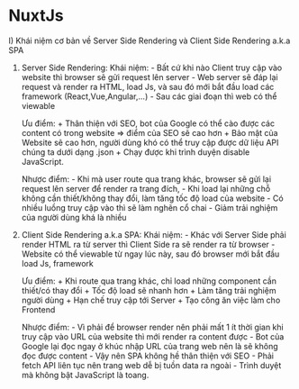 # NuxtJs
I) Khái niệm cơ bản về Server Side Rendering và Client Side Rendering a.k.a SPA 
   1) Server Side Rendering: 
      Khái niệm: 
            - Bất cứ khi nào Client truy cập vào website thì browser sẽ gửi request lên server 
            - Web server sẽ đáp lại request và render ra HTML, load Js, và sau đó mới bắt đầu load các framework (React,Vue,Angular,...)
            - Sau các giai đoạn thì web có thể viewable
                 
      Ưu điểm: 
            + Thân thiện với SEO, bot của Google có thể cào được các content có trong website => điểm của SEO sẽ cao hơn 
            + Bảo mật của Website sẽ cao hơn, người dùng khó có thể truy cập được dữ liệu API chúng ta dưới dạng .json
            + Chạy được khi trình duyện disable JavaScript.
      
      Nhược điểm:
            - Khi mà user route qua trang khác, browser sẽ gửi lại request lên server để render ra trang đích,
            - Khi load lại những chỗ không cần thiết/không thay đổi, làm tăng tốc độ load của website
            - Có nhiều luồng truy cập vào thì sẽ làm nghẽn cổ chai
            - Giảm trải nghiệm của người dùng khá là nhiều
     
   2) Client Side Rendering a.k.a SPA: 
      Khái niệm: 
            - Khác với Server Side phải render HTML ra từ server thì Client Side ra sẽ render ra từ browser
            - Website có thể viewable từ ngay lúc này, sau đó browser mới bắt đầu load Js, framework

      Ưu điểm: 
            + Khi route qua trang khác, chỉ load những component cần thiết/có thay đổi
            + Tốc độ load sẽ nhanh hơn
            + Làm tăng trải nghiệm người dùng
            + Hạn chế truy cập tới Server
            + Tạo công ăn việc làm cho Frontend
         
      Nhược điểm: 
            - Vì phải để browser render nên phải mất 1 ít thời gian khi truy cập vào URL của website thì mới render ra content được 
            - Bot của Google lại đọc ngay ở khúc nhập URL của trang web nên là sẽ không đọc được content
            - Vậy nên SPA không hề thân thiện với SEO 
            - Phải fetch API liên tục nên trang web dễ bị tuồn data ra ngoài
            - Trình duyệt mà không bật JavaScript là toang.
      
      
